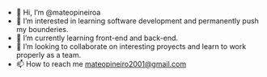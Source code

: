 - 👋 Hi, I’m @mateopineiroa
- 👀 I’m interested in learning software development and permanently push my bounderies.
- 🌱 I’m currently learning front-end and back-end.
- 💞️ I’m looking to collaborate on interesting proyects and learn to work properly as a team.
- 📫 How to reach me mateopineiro2001@gmail.com

<!---
mateopineiroa/mateopineiroa is a ✨ special ✨ repository because its `README.md` (this file) appears on your GitHub profile.
You can click the Preview link to take a look at your changes.
--->

